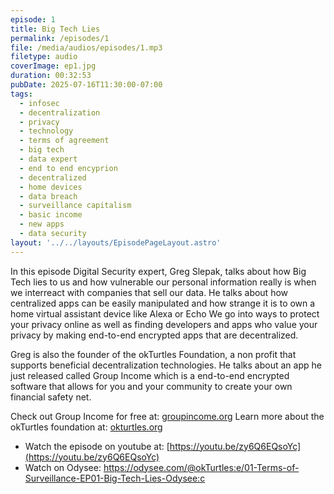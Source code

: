 ```yaml
---
episode: 1
title: Big Tech Lies
permalink: /episodes/1
file: /media/audios/episodes/1.mp3
filetype: audio
coverImage: ep1.jpg
duration: 00:32:53
pubDate: 2025-07-16T11:30:00-07:00
tags:
  - infosec
  - decentralization
  - privacy
  - technology
  - terms of agreement
  - big tech
  - data expert
  - end to end encyprion
  - decentralized
  - home devices
  - data breach
  - surveillance capitalism
  - basic income
  - new apps
  - data security
layout: '../../layouts/EpisodePageLayout.astro'
---
```


In this episode Digital Security expert, Greg Slepak, talks about how Big Tech lies to us and how vulnerable our personal information really is when we interreact with companies that sell our data. He talks about how centralized apps can be easily manipulated and how strange it is to own a home virtual assistant device like Alexa or Echo We go into ways to protect your privacy online as well as finding developers and apps who value your privacy by making end-to-end encrypted apps that are decentralized.

Greg is also the founder of the okTurtles Foundation, a non profit that supports beneficial decentralization technologies. He talks about an app he just released called Group Income which is a end-to-end encrypted software that allows for you and your community to create your own financial safety net.

Check out Group Income for free at: [groupincome.org](https://groupincome.org)
Learn more about the okTurtles foundation at: [okturtles.org](https://okturtles.org)

- Watch the episode on youtube at: [https://youtu.be/zy6Q6EQsoYc](https://youtu.be/zy6Q6EQsoYc)
- Watch on Odysee: https://odysee.com/@okTurtles:e/01-Terms-of-Surveillance-EP01-Big-Tech-Lies-Odysee:c